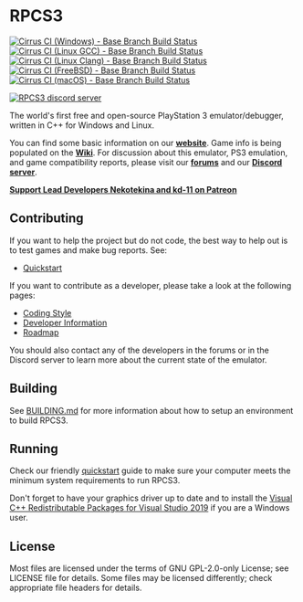 RPCS3
=====

[![Cirrus CI (Windows) - Base Branch Build Status](https://img.shields.io/cirrus/github/RPCS3/rpcs3?label=Cirrus%20CI%20%28Windows%29&logo=cirrus-ci&task=Cirrus%20Windows)](https://cirrus-ci.com/github/RPCS3/rpcs3)
[![Cirrus CI (Linux GCC) - Base Branch Build Status](https://img.shields.io/cirrus/github/RPCS3/rpcs3?label=Cirrus%20CI%20%28Linux%20GCC%29&logo=cirrus-ci&task=Cirrus%20Linux%20GCC)](https://cirrus-ci.com/github/RPCS3/rpcs3)
[![Cirrus CI (Linux Clang) - Base Branch Build Status](https://img.shields.io/cirrus/github/RPCS3/rpcs3?label=Cirrus%20CI%20%28Linux%20Clang%29&logo=cirrus-ci&task=Cirrus%20Linux%20Clang)](https://cirrus-ci.com/github/RPCS3/rpcs3)
[![Cirrus CI (FreeBSD) - Base Branch Build Status](https://img.shields.io/cirrus/github/RPCS3/rpcs3?label=Cirrus%20CI%20%28FreeBSD%29&logo=cirrus-ci&task=Cirrus%20FreeBSD)](https://cirrus-ci.com/github/RPCS3/rpcs3)
[![Cirrus CI (macOS) - Base Branch Build Status](https://img.shields.io/cirrus/github/RPCS3/rpcs3?label=Cirrus%20CI%20%28macOS%29&logo=cirrus-ci&style=for-the-badge&task=Cirrus%20macOS)](https://cirrus-ci.com/github/RPCS3/rpcs3)

[![RPCS3 discord server](https://img.shields.io/discord/272035812277878785?color=5865F2&label=RPCS3%20Discord&logo=discord&logoColor=white)](https://discord.me/rpcs3)

The world's first free and open-source PlayStation 3 emulator/debugger, written in C++ for Windows and Linux.

You can find some basic information on our [**website**](https://rpcs3.net/). Game info is being populated on the [**Wiki**](https://wiki.rpcs3.net/).
For discussion about this emulator, PS3 emulation, and game compatibility reports, please visit our [**forums**](https://forums.rpcs3.net) and our [**Discord server**](https://discord.me/RPCS3).

[**Support Lead Developers Nekotekina and kd-11 on Patreon**](https://www.patreon.com/Nekotekina)

## Contributing

If you want to help the project but do not code, the best way to help out is to test games and make bug reports. See:
* [Quickstart](https://rpcs3.net/quickstart)

If you want to contribute as a developer, please take a look at the following pages:

* [Coding Style](https://github.com/RPCS3/rpcs3/wiki/Coding-Style)
* [Developer Information](https://github.com/RPCS3/rpcs3/wiki/Developer-Information)
* [Roadmap](https://rpcs3.net/roadmap)

You should also contact any of the developers in the forums or in the Discord server to learn more about the current state of the emulator.

## Building

See [BUILDING.md](BUILDING.md) for more information about how to setup an environment to build RPCS3.

## Running

Check our friendly [quickstart](https://rpcs3.net/quickstart) guide to make sure your computer meets the minimum system requirements to run RPCS3.

Don't forget to have your graphics driver up to date and to install the [Visual C++ Redistributable Packages for Visual Studio 2019](https://aka.ms/vs/16/release/VC_redist.x64.exe) if you are a Windows user.

## License

Most files are licensed under the terms of GNU GPL-2.0-only License; see LICENSE file for details. Some files may be licensed differently; check appropriate file headers for details.
